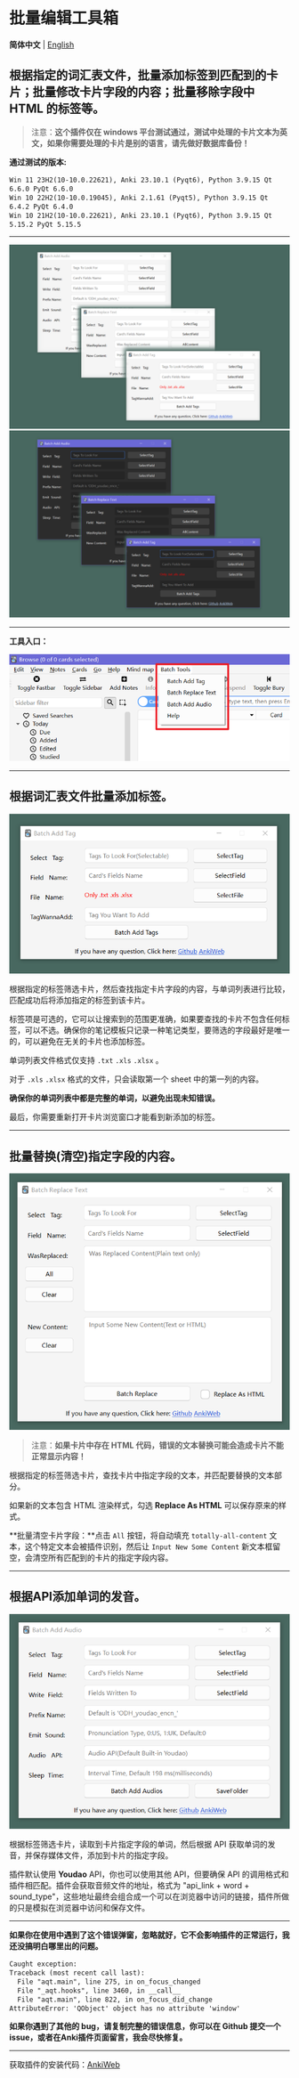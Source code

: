 # 批量编辑工具箱

**简体中文** | [English](README.md)

## 根据指定的词汇表文件，批量添加标签到匹配到的卡片；批量修改卡片字段的内容；批量移除字段中 HTML 的标签等。

> 注意：**这个插件仅在 windows 平台测试通过，测试中处理的卡片文本为英文，如果你需要处理的卡片是别的语言，请先做好数据库备份！**

**通过测试的版本:** 

```
Win 11 23H2(10-10.0.22621), Anki 23.10.1 (Pyqt6), Python 3.9.15 Qt 6.6.0 PyQt 6.6.0
Win 10 22H2(10-10.0.19045), Anki 2.1.61 (Pyqt5), Python 3.9.15 Qt 6.4.2 PyQt 6.4.0
Win 10 21H2(10-10.0.22621), Anki 23.10.1 (Pyqt6), Python 3.9.15 Qt 5.15.2 PyQt 5.15.5
```

---

<img src=".\screenshot\white.png" alt="white" style="zoom:50%;" />

<img src=".\screenshot\black.png" alt="black" style="zoom:50%;" />

---

**工具入口：**

<img src=".\screenshot\start.png" alt="black" style="zoom:75%;" />

---

## 根据词汇表文件批量添加标签。

<img src=".\screenshot\tag_01.png" alt="black" style="zoom:75%;" />

根据指定的标签筛选卡片，然后查找指定卡片字段的内容，与单词列表进行比较，匹配成功后将添加指定的标签到该卡片。

标签项是可选的，它可以让搜索到的范围更准确，如果要查找的卡片不包含任何标签，可以不选。确保你的笔记模板只记录一种笔记类型，要筛选的字段最好是唯一的，可以避免在无关的卡片也添加标签。

单词列表文件格式仅支持 `.txt` `.xls` `.xlsx` 。

对于 `.xls` `.xlsx` 格式的文件，只会读取第一个 sheet 中的第一列的内容。

**确保你的单词列表中都是完整的单词，以避免出现未知错误。**

最后，你需要重新打开卡片浏览窗口才能看到新添加的标签。

---

## 批量替换(清空)指定字段的内容。

<img src=".\screenshot\text_01.png" alt="black" style="zoom:75%;" />

> 注意：**如果卡片中存在 HTML 代码，错误的文本替换可能会造成卡片不能正常显示内容！**

根据指定的标签筛选卡片，查找卡片中指定字段的文本，并匹配要替换的文本部分。

如果新的文本包含 HTML 渲染样式，勾选 **Replace As HTML** 可以保存原来的样式。

**批量清空卡片字段：**点击 `All` 按钮，将自动填充 `totally-all-content` 文本，这个特定文本会被插件识别，然后让 `Input New Some Content` 新文本框留空，会清空所有匹配到的卡片的指定字段内容。

---

## 根据API添加单词的发音。

<img src=".\screenshot\audio_01.png" alt="black" style="zoom:75%;" />

根据标签筛选卡片，读取到卡片指定字段的单词，然后根据 API 获取单词的发音，并保存媒体文件，添加到卡片的指定字段。

插件默认使用 **Youdao** API，你也可以使用其他 API，但要确保 API 的调用格式和插件相匹配。插件会获取音频文件的地址，格式为 "api_link + word + sound_type"，这些地址最终会组合成一个可以在浏览器中访问的链接，插件所做的只是模拟在浏览器中访问和保存文件。

---

**如果你在使用中遇到了这个错误弹窗，忽略就好，它不会影响插件的正常运行，我还没搞明白哪里出的问题。**

```
Caught exception:
Traceback (most recent call last):
  File "aqt.main", line 275, in on_focus_changed
  File "_aqt.hooks", line 3460, in __call__
  File "aqt.main", line 822, in on_focus_did_change
AttributeError: 'QObject' object has no attribute 'window'
```

**如果你遇到了其他的 bug，请复制完整的错误信息，你可以在 Github 提交一个 issue，或者在Anki插件页面留言，我会尽快修复。**

---

获取插件的安装代码：<a href="https://ankiweb.net/shared/info/1609139780">AnkiWeb</a>
